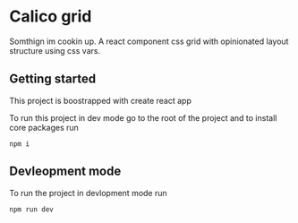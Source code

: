 # Calico grid

Somthign im cookin up.
A react component css grid with opinionated layout structure using css vars.

## Getting started

This project is boostrapped with create react app

To run this project in dev mode go to the root of the project and to install core packages run

```
npm i
```

## Devleopment mode

To run the project in devlopment mode run

```
npm run dev
```
